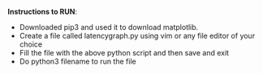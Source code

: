**Instructions to RUN**: 
* Downloaded pip3 and used it to download matplotlib.
* Create a file called latencygraph.py using vim or any file editor of your choice
* Fill the file with the above python script and then save and exit
* Do python3 filename to run the file